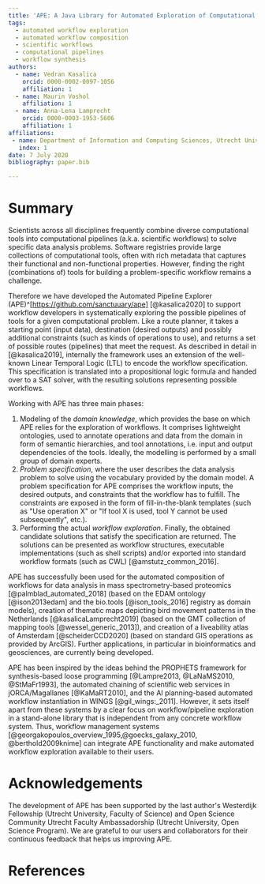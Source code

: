 ```yaml
---
title: 'APE: A Java Library for Automated Exploration of Computational Pipelines'
tags:
  - automated workflow exploration
  - automated workflow composition
  - scientific workflows
  - computational pipelines
  - workflow synthesis
authors:
  - name: Vedran Kasalica
    orcid: 0000-0002-0097-1056
    affiliation: 1
  - name: Maurin Voshol
    affiliation: 1
  - name: Anna-Lena Lamprecht
    orcid: 0000-0003-1953-5606
    affiliation: 1
affiliations:
 - name: Department of Information and Computing Sciences, Utrecht University, 3584 CC Utrecht, Netherlands
   index: 1
date: 7 July 2020
bibliography: paper.bib

---
```


# Summary

Scientists across all disciplines frequently combine diverse computational tools into computational pipelines (a.k.a. scientific workflows) to solve specific data analysis problems. Software registries provide large collections of computational tools, often with rich metadata that captures their functional and non-functional properties. However, finding the right (combinations of) tools for building a problem-specific workflow remains a challenge. 

Therefore we have developed the Automated Pipeline Explorer (APE)^[https://github.com/sanctuuary/ape] [@kasalica2020] to support workflow developers in systematically exploring the possible pipelines of tools for a given computational problem. Like a route planner, it takes a starting point (input data), destination (desired outputs) and possibly additional constraints (such as kinds of operations to use), and returns a set of possible routes (pipelines) that meet the request. As described in detail in [@kasalica2019], internally the framework uses an extension of the well-known Linear Temporal Logic (LTL) to encode the workflow specification. This specification is translated into a propositional logic formula and handed over to a SAT solver, with the resulting solutions representing possible workflows. 

Working with APE has three main phases: 
1) Modeling of the *domain knowledge*, which provides the base on which APE relies for the exploration of workflows. It comprises lightweight ontologies, used to annotate operations and data from the domain in form of semantic hierarchies, and tool annotations, i.e. input and output dependencies of the tools. Ideally, the modelling is performed by a small group of domain experts. 
2) *Problem specification*, where the user describes the data analysis problem to solve using the vocabulary provided by the domain model. A problem specification for APE comprises the workflow inputs, the desired outputs, and constraints that the workflow has to fulfill. The constraints are exposed in the form of fill-in-the-blank templates (such as "Use operation X" or "If tool X is used, tool Y cannot be used subsequently", etc.). 
3) Performing the actual *workflow exploration*. Finally, the obtained candidate solutions that satisfy the specification are returned. The solutions can be presented as workflow structures, executable implementations (such as shell scripts) and/or exported into standard workflow formats (such as CWL) [@amstutz_common_2016].

APE has successfully been used for the automated composition of workflows for data analysis in mass spectrometry-based proteomics [@palmblad_automated_2018] (based on the EDAM ontology [@ison2013edam] and the bio.tools [@ison_tools_2016] registry as domain models), creation of thematic maps depicting bird movement patterns in the Netherlands [@kasalicaLamprecht2019] (based on the GMT collection of mapping tools [@wessel_generic_2013]), and creation of a liveability atlas of Amsterdam [@scheiderCCD2020] (based on standard GIS operations as provided by ArcGIS). Further applications, in particular in bioinformatics and geosciences, are currently being developed. 

APE has been inspired by the ideas behind the PROPHETS framework for synthesis-based loose programming [@Lampre2013, @LaNaMS2010, @StMaFr1993], the automated chaining of scientific web services in jORCA/Magallanes [@KaMaRT2010], and the AI planning-based automated workflow instantiation in WINGS [@gil_wings:_2011]. 
However, it sets itself apart from these systems by a clear focus on workflow/pipeline exploration in a stand-alone library that is independent from any concrete workflow system. Thus, workflow management systems [@georgakopoulos_overview_1995,@goecks_galaxy_2010, @berthold2009knime] can integrate APE functionality and make automated workflow exploration available to their users. 

# Acknowledgements

The development of APE has been supported by the last author's Westerdijk Fellowship (Utrecht University, Faculty of Science) and Open Science Community Utrecht Faculty Ambassadorship (Utrecht University, Open Science Program). 
We are grateful to our users and collaborators for their continuous feedback that helps us improving APE.

# References
